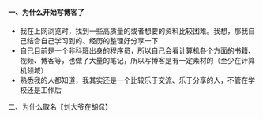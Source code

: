 > 

#### 一、为什么开始写博客了

- 我在上网浏览时，找到一些高质量的或者想要的资料比较困难。我想，那我自己结合自己学习到的、经历的整理好分享一下
- 自己目前是一个非科班出身的程序员，所以自己会看计算机各个方面的书籍、视频、博客等，也做了大量的笔记，所以写博客是有一定素材的（至少在计算机领域）
- 熟悉我的人都知道，我其实还是一个比较乐于交流、乐于分享的人，不管在学校还是工作后



二、为什么取名【刘大爷在胡侃】

